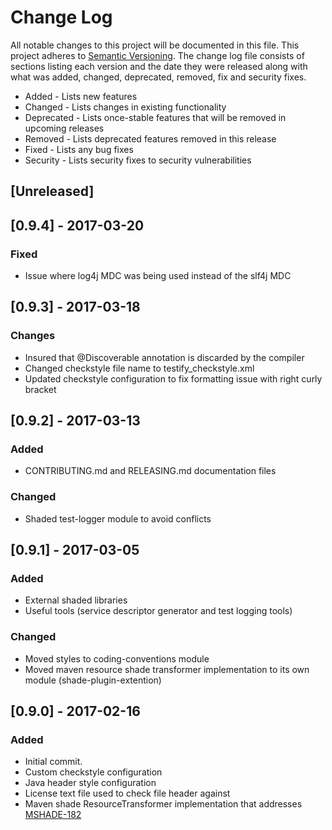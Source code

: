 # Change Log
All notable changes to this project will be documented in this file. This project
adheres to [Semantic Versioning](http://semver.org/). The change log file consists
of sections listing each version and the date they were released along with what
was added, changed, deprecated, removed, fix and security fixes.

- Added - Lists new features
- Changed - Lists changes in existing functionality
- Deprecated -  Lists once-stable features that will be removed in upcoming releases
- Removed - Lists deprecated features removed in this release
- Fixed - Lists any bug fixes
- Security - Lists security fixes to security vulnerabilities

## [Unreleased]

## [0.9.4] - 2017-03-20
### Fixed
- Issue where log4j MDC was being used instead of the slf4j MDC

## [0.9.3] - 2017-03-18
### Changes
- Insured that @Discoverable annotation is discarded by the compiler
- Changed checkstyle file name to testify_checkstyle.xml
- Updated checkstyle configuration to fix formatting issue with right curly bracket

## [0.9.2] - 2017-03-13
### Added
- CONTRIBUTING.md and RELEASING.md documentation files

### Changed
- Shaded test-logger module to avoid conflicts

## [0.9.1] - 2017-03-05
### Added
- External shaded libraries
- Useful tools (service descriptor generator and test logging tools)

### Changed
- Moved styles to coding-conventions module
- Moved maven resource shade transformer implementation to its own module (shade-plugin-extention)

## [0.9.0] - 2017-02-16
### Added
- Initial commit.
- Custom checkstyle configuration
- Java header style configuration
- License text file used to check file header against
- Maven shade ResourceTransformer implementation that addresses [MSHADE-182](https://issues.apache.org/jira/browse/MSHADE-182)

